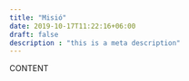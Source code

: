 ```yaml
---
title: "Misió"
date: 2019-10-17T11:22:16+06:00
draft: false
description : "this is a meta description"
---
```

CONTENT
